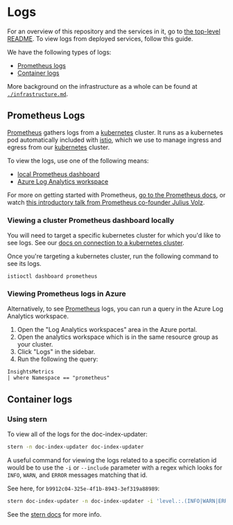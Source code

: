 # Logs

For an overview of this repository and the services in it, go to [the top-level README](../../README.md).
To view logs from deployed services, follow this guide.

We have the following types of logs:

- [Prometheus logs](#prometheus-logs)
- [Container logs](#container-logs)

More background on the infrastructure as a whole can be found at [`./infrastructure.md`](./infrastructure.md).

## Prometheus Logs

[Prometheus][prometheus] gathers logs from a [kubernetes][kubernetes] cluster. It runs as a kubernetes pod automatically included with [istio][istio], which we use to manage ingress and egress from our [kubernetes][kubernetes] cluster.

To view the logs, use one of the following means:

- [local Prometheus dashboard](#viewing-a-cluster-prometheus-dashboard-locally)
- [Azure Log Analytics workspace](#viewing-prometheus-logs-in-azure)

For more on getting started with Prometheus, [go to the Prometheus docs][prometheus getting started], or watch [this introductory talk from Prometheus co-founder Julius Volz][prometheus co-founder video].

### Viewing a cluster Prometheus dashboard locally

You will need to target a specific kubernetes cluster for which you'd like to see logs.
See our [docs on connection to a kubernetes cluster](./kubernetes.md#connecting-to-a-kubernetes-cluster).

Once you're targeting a kubernetes cluster, run the following command to see its logs.

```
istioctl dashboard prometheus
```

### Viewing Prometheus logs in Azure

Alternatively, to see [Prometheus][prometheus] logs, you can run a query in the Azure Log Analytics workspace.

1. Open the "Log Analytics workspaces" area in the Azure portal.
2. Open the analytics workspace which is in the same resource group as your cluster.
3. Click "Logs" in the sidebar.
4. Run the following the query:

```
InsightsMetrics
| where Namespace == "prometheus"
```

## Container logs

### Using stern

To view all of the logs for the doc-index-updater:

```sh
stern -n doc-index-updater doc-index-updater
```

A useful command for viewing the logs related to a specific correlation id
would be to use the `-i` or `--include` parameter with a regex
which looks for `INFO`, `WARN`, and `ERROR` messages matching that id.

See here, for `b9912c04-325e-4f1b-8943-3ef319a88989`:

```sh
stern doc-index-updater -n doc-index-updater -i 'level.:.(INFO|WARN|ERROR).*b9912c04-325e-4f1b-8943-3ef319a88989'
```

See the [stern docs][stern] for more info.

[1]: ../scripts/update-kubernetes-config.sh
[stern]: https://github.com/wercker/stern
[kubernetes]: https://kubernetes.io/
[istio]: https://istio.io/
[prometheus]: https://prometheus.io/
[prometheus getting started]: https://prometheus.io/docs/prometheus/latest/getting_started/#starting-prometheus
[prometheus co-founder video]: https://www.youtube.com/watch?v=PDxcEzu62jk
